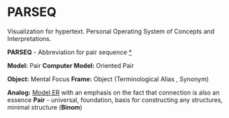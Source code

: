 # PARSEQ
Visualization for hypertext. Personal Operating System of Concepts and Interpretations.

**PARSEQ** - Abbreviation for pair sequence  [*](https://mistysystem.com/doc/parseq.html)

**Model:** Pair **Сomputer Model:** Oriented Pair

**Object:** Mental Focus **Frame:** Object (Terminological Alias , Synonym)

**Analog:** [Model ER](https://en.wikipedia.org/wiki/Entity%E2%80%93relationship_model) with an emphasis on the fact that connection is also an essence **Pair** - universal, foundation, basis for constructing any structures, minimal structure (**Binom**)

